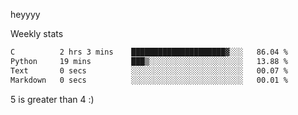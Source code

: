 heyyyy

Weekly stats
<!--START_SECTION:waka-->

```txt
C          2 hrs 3 mins    █████████████████████▓░░░   86.04 %
Python     19 mins         ███▒░░░░░░░░░░░░░░░░░░░░░   13.88 %
Text       0 secs          ░░░░░░░░░░░░░░░░░░░░░░░░░   00.07 %
Markdown   0 secs          ░░░░░░░░░░░░░░░░░░░░░░░░░   00.01 %
```

<!--END_SECTION:waka-->
5 is greater than 4 :)
